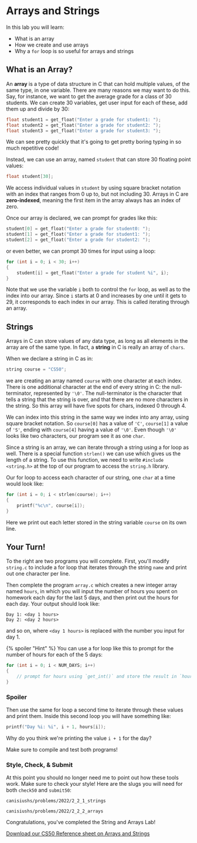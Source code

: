 # Arrays and Strings

In this lab you will learn:

- What is an array
- How we create and use arrays
- Why a `for` loop is so useful for arrays and strings

## What is an Array?

An **array** is a type of data structure in C that can hold multiple values, of the same type, in one variable. There are many reasons we may want to do this. Say, for instance, we want to get the average grade for a class of 30 students. We can create 30 variables, get user input for each of these, add them up and divide by 30:

```c
float student1 = get_float("Enter a grade for student1: ");
float student2 = get_float("Enter a grade for student2: ");
float student3 = get_float("Enter a grade for student3: ");
```

We can see pretty quickly that it's going to get pretty boring typing in so much repetitive code!

Instead, we can use an array, named `student` that can store 30 floating point values:

```c
float student[30];
```

We access individual values in `student` by using square bracket notation with an index that ranges from 0 up to, but not including 30. Arrays in C are **zero-indexed**, meaning the first item in the array always has an index of zero.

Once our array is declared, we can prompt for grades like this:

```c
student[0] = get_float("Enter a grade for student0: ");
student[1] = get_float("Enter a grade for student1: ");
student[2] = get_float("Enter a grade for student2: ");
```

or even better, we can prompt 30 times for input using a loop:

```c
for (int i = 0; i < 30; i++)
{
    student[i] = get_float("Enter a grade for student %i", i);
}
```

Note that we use the variable `i` both to control the `for`  loop, as well as to the index into our array. Since `i` starts at 0 and increases by one until it gets to 29, it corresponds to each index in our array. This is called iterating through an array.

## Strings

Arrays in C can store values of any data type, as long as all elements in the array are of the same type. In fact, a **string** in C is really an array of `chars`.

When we declare a string in C as in:

```c
string course = "CS50";
```

we are creating an array named `course` with one character at each index. There is one additional character at the end of every string in C: the null-terminator, represented by `'\0'`. The null-terminator is the character that tells a string that the string is over, and that there are no more characters in the string. So this array will have five spots for chars, indexed 0 through 4.

We can index into this string in the same way we index into any array, using square bracket notation. So `course[0]` has a value of `'C'`, `course[1]` a value of `'S'`, ending with `course[4]` having a value of `'\0'`. Even though `'\0'` looks like two characters, our program see it as one `char`.

Since a string is an array, we can iterate through a string using a for loop as well. There is a special function `strlen()` we can use which gives us the length of a string. To use this function, we need to write `#include <string.h>` at the top of our program to access the `string.h` library.

Our for loop to access each character of our string, one `char` at a time would look like:

```c
for (int i = 0; i < strlen(course); i++)
{
    printf("%c\n", course[i]);
}
```

Here we print out each letter stored in the string variable `course` on its own line.

## Your Turn!

To the right are two programs you will complete. First, you'll modify `string.c` to include a for loop that iterates through the string `name` and print out one character per line.

Then complete the program `array.c` which creates a new integer array named `hours`, in which you will input the number of hours you spent on homework each day for the last 5 days, and then print out the hours for each day. Your output should look like:

```
Day 1: <day 1 hours>
Day 2: <day 2 hours>
```

and so on, where `<day 1 hours>` is replaced with the number you input for day 1.

{% spoiler "Hint" %}
You can use a for loop like this to prompt for the number of hours for each of the 5 days:

```c
for (int i = 0; i < NUM_DAYS; i++)
{
    // prompt for hours using `get_int()` and store the result in `hours[i]`
}
```

### Spoiler
Then use the same for loop a second time to iterate through these values and print them. Inside this second loop you will have something like:

```c
printf("Day %i: %i", i + 1, hours[i]);
```

Why do you think we're printing the value `i + 1` for the day?

Make sure to compile and test both programs!

### Style, Check, & Submit

At this point you should no longer need me to point out how these tools work.  Make sure to check your style!  Here are the slugs you will need for both `check50` and `submit50`:

```
canisiushs/problems/2022/2_2_1_strings
```

```
canisiushs/problems/2022/2_2_2_arrays
```

Congratulations, you've completed the String and Arrays Lab!

[Download our CS50 Reference sheet on Arrays and Strings](https://ap.cs50.school/assets/pdfs/unit2/arrays_and_strings.pdf)
